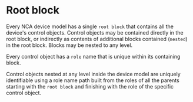 # Root block

Every NCA device model has a single `root block` that contains all the device's control objects. Control objects may be contained directly in the root block, or indirectly as contents of additional blocks contained (`nested`) in the root block. Blocks may be nested to any level.

Every control object has a `role` name that is unique within its containing block.

Control objects nested at any level inside the device model are uniquely identifiable using a role name path built from the roles of all the parents starting with the `root block` and finishing with the role of the specific control object.
